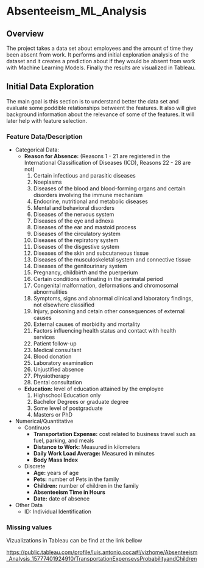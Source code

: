 # Absenteeism_ML_Analysis
## Overview
The project takes a data set about employees and the amount of time they been absent from work. It performs and initial exploration analysis of the dataset and it creates a prediction about if they would be absent from work with Machine Learning Models. Finally the results are visualized in Tableau.

## Initial Data Exploration
The main goal is this section is to understand better the data set and evaluate some poddible relationships betweent the features. It also will give background information about the relevance of some of the features. It will later help with feature selection.

### Feature Data/Description
+ Categorical Data:
    + **Reason for Absence:** (Reasons 1 - 21 are registered in the International Classification of Diseases (ICD), Reasons 22 - 28 are not)
        1. Certain infectious and parasitic diseases
        2. Noeplasms
        3. Diseases of the blood and blood-forming organs and certain disorders involving the immune mechanism
        4. Endocrine, nutritional and metabolic diseases
        5. Mental and behavioral disorders
        6. Diseases of the nervous system
        7. Diseases of the eye and adnexa
        8. Diseases of the ear and mastoid process
        9. Diseases of the circulatory system
        10. Diseases of the repiratory system
      11. Diseases of the disgestive system
      12. Diseases of the skin and subcutaneous tissue
      13. Diseases of the musculoskeletal system and connective tissue
      14. Diseases of the genitourinary system
      15. Pregnancy, childbirth and the puerperium
      16. Certain conditions orifinating in the perinatal period
      17. Congenital malformation, deformations and chromosomal abnormalities
      18. Symptoms, signs and abnormal clinical and laboratory findings, not elsewhere classified
      19. Injury, poisoning and cetain other consequences of external causes
      20. External causes of morbidity and mortality
      21. Factors influencing health status and contact with health services
      22. Patient follow-up
      23. Medical consultant
      24. Blood donation
      25. Laboratory examination
      26. Unjustified absence
      27. Physiotherapy
      28. Dental consultation
    + **Education:** level of education attained by the employee
      1. Highschool Education only
      2. Bachelor Degrees or graduate degree
      3. Some level of postgraduate
      4. Masters or PhD
+ Numerical/Quantitative
    + Continuos
        + **Transportation Expense:** cost related to business travel such as fuel, parking, and meals
        + **Distance to Work:** Measured in kilometers
        + **Daily Work Load Average:** Measured in minutes
        + **Body Mass Index**
    + Discrete
        + **Age:** years of age
        + **Pets:** number of Pets in the family
        + **Children:** number of children in the family
        + **Absenteeism Time in Hours**
        + **Date:** date of absence
+ Other Data
  + ID: Individual Identification
  
### Missing values

Vizualizations in Tableau can be find at the link bellow

https://public.tableau.com/profile/luis.antonio.coca#!/vizhome/Absenteeism_Analysis_15777401924910/TransportationExpensevsProbabilityandChildren
